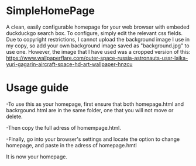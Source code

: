 # SimpleHomePage
A clean, easily configurable homepage for your web browser with embeded duckduckgo search box.
To configure, simply edit the relevant css fields.
Due to copyright restrictions, I cannot upload the background image I use in my copy, so add your own background image saved as "background.jpg" to use one. However, the image that I have used was a cropped version of this: https://www.wallpaperflare.com/outer-space-russia-astronauts-ussr-laika-yuri-gagarin-aircraft-space-hd-art-wallpaper-hnzcu

# Usage guide
-To use this as your homepage, first ensure that both homepage.html and backrgound.html are in the same folder, one that you will not move or delete.

-Then copy the full adress of homempage.html.

-Finally, go into your browser's settings and locate the option to change homepage, and paste in the adress of homepage.hmtl

It is now your homepage.
